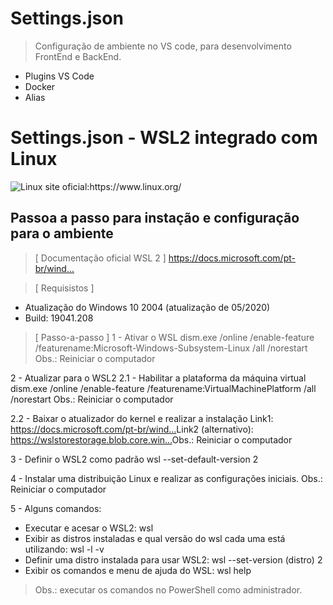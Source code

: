 # Settings.json

>Configuração de ambiente no VS code, para desenvolvimento FrontEnd e BackEnd.

- Plugins VS Code
- Docker
- Alias

# Settings.json - WSL2 integrado com Linux

<div class="LinuxOrg">

<img src="https://www.linux.org/images/logo.png" max-width= 100% max-height=200px alt="Linux"> 
<a>site oficial:https://www.linux.org/</a>
</div>

## Passoa a passo para instação e configuração para o ambiente

>[ Documentação oficial WSL 2 ]
https://docs.microsoft.com/pt-br/wind...​

>[ Requisistos ]
- Atualização do Windows 10 2004 (atualização de 05/2020)
- Build: 19041.208

>[ Passo-a-passo ]
1 - Ativar o WSL
dism.exe /online /enable-feature /featurename:Microsoft-Windows-Subsystem-Linux /all /norestart
Obs.: Reiniciar o computador

2 - Atualizar para o WSL2
2.1 - Habilitar a plataforma da máquina virtual
dism.exe /online /enable-feature /featurename:VirtualMachinePlatform /all /norestart
Obs.: Reiniciar o computador

2.2 - Baixar o atualizador do kernel e realizar a instalação
Link1: https://docs.microsoft.com/pt-br/wind...​
Link2 (alternativo): https://wslstorestorage.blob.core.win...​
Obs.: Reiniciar o computador

3 - Definir o WSL2 como padrão
wsl --set-default-version 2

4 - Instalar uma distribuição Linux e realizar as configurações iniciais.
Obs.: Reiniciar o computador

5 - Alguns comandos:
- Executar e acesar o WSL2: wsl
- Exibir as distros instaladas e qual versão do wsl cada uma está utilizando: wsl -l -v
- Definir uma distro instalada para usar WSL2: wsl --set-version (distro) 2
- Exibir os comandos e menu de ajuda do WSL: wsl help
>Obs.: executar os comandos no PowerShell como administrador.
